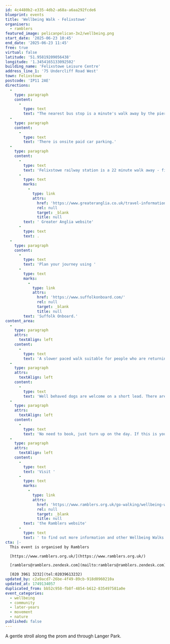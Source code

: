 ```yaml
---
id: 4c4480b2-e335-4db2-a68a-a6aa292fcde6
blueprint: events
title: 'Wellbeing Walk - Felixstowe'
organisers:
  - ramblers
featured_image: pelicanpelican-3x2/wellbeing.png
start_date: '2025-06-23 10:45'
end_date: '2025-06-23 11:45'
free: true
virtual: false
latitude: '51.95819209056438'
longitude: '1.3454165133092502'
building_name: 'Felixstowe Leisure Centre'
address_line_1: '75 Undercliff Road West'
town: Felixstowe
postcode: 'IP11 2AE'
directions:
  -
    type: paragraph
    content:
      -
        type: text
        text: "The nearest bus stop is a minute's walk away by the pier."
  -
    type: paragraph
    content:
      -
        type: text
        text: 'There is onsite paid car parking.'
  -
    type: paragraph
    content:
      -
        type: text
        text: 'Felixstowe railway station is a 22 minute walk away - find up to date train times on the'
      -
        type: text
        marks:
          -
            type: link
            attrs:
              href: 'https://www.greateranglia.co.uk/travel-information/station-information/flx'
              rel: null
              target: _blank
              title: null
        text: ' Greater Anglia website'
      -
        type: text
        text: .
  -
    type: paragraph
    content:
      -
        type: text
        text: 'Plan your journey using '
      -
        type: text
        marks:
          -
            type: link
            attrs:
              href: 'https://www.suffolkonboard.com/'
              rel: null
              target: _blank
              title: null
        text: 'Suffolk Onboard.'
content_area:
  -
    type: paragraph
    attrs:
      textAlign: left
    content:
      -
        type: text
        text: 'A slower paced walk suitable for people who are returning to being active or for those who want a gentle amble along the seafront.'
  -
    type: paragraph
    attrs:
      textAlign: left
    content:
      -
        type: text
        text: 'Well behaved dogs are welcome on a short lead. There are toilets available at the leisure centre and refreshments available to purchase after the walk.'
  -
    type: paragraph
    attrs:
      textAlign: left
    content:
      -
        type: text
        text: 'No need to book, just turn up on the day. If this is your first walk you will be required to complete a registration form before the walk.'
  -
    type: paragraph
    attrs:
      textAlign: left
    content:
      -
        type: text
        text: 'Visit '
      -
        type: text
        marks:
          -
            type: link
            attrs:
              href: 'https://www.ramblers.org.uk/go-walking/wellbeing-walks-groups/ramblers-wellbeing-walks-suffolk'
              rel: null
              target: _blank
              title: null
        text: 'the Ramblers website'
      -
        type: text
        text: ' to find out more information and other Wellbeing Walks. '
cta: |-
  This event is organised by Ramblers

  [https://www.ramblers.org.uk/](https://www.ramblers.org.uk/) 

  [ramblers@ramblers.zendesk.com](mailto:ramblers@ramblers.zendesk.com)

  [020 3961 3232](tel:02039613232)
updated_by: c2a9acd7-26be-4f49-89cb-918d0960210a
updated_at: 1749134057
duplicated_from: bb52c958-fb8f-4854-b612-835497581a0e
event_categories:
  - wellbeing
  - community
  - later-years
  - movement
  - nature
published: false
---
```

A gentle stroll along the prom and through Langer Park.